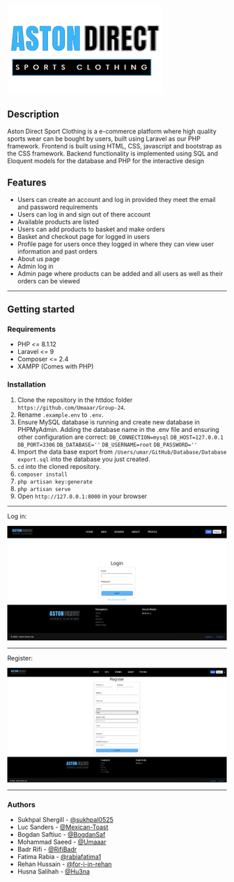 ![alt text](https://github.com/Umaaar/Group-24//blob//main/Website/public/aston_sport_clear.png?raw=true)


## Description 

Aston Direct Sport Clothing is a e-commerce platform where high quality sports wear can be bought by users, built using Laravel as our PHP framework. Frontend is built using HTML, CSS, javascript and bootstrap as the CSS framework. Backend functionality is implemented using SQL and Eloquent models for the database and PHP for the interactive design

## Features

- Users can create an account and log in provided they meet the email and password requirements
- Users can log in and sign out of there account
- Available products are listed
- Users can add products to basket and make orders
- Basket and checkout page for logged in users
- Profile page for users once they logged in where they can view user information and past orders
- About us page
- Admin log in
- Admin page where products can be added and all users as well as their orders can be viewed

---

## Getting started

### Requirements

- PHP <= 8.1.12
- Laravel <= 9
- Composer <= 2.4
- XAMPP (Comes with PHP)

### Installation

1. Clone the repository in the httdoc folder `https://github.com/Umaaar/Group-24`.
2. Rename `.example.env` to `.env`. 
3. Ensure MySQL database is running and create new database in PHPMyAdmin. Adding  the database name in the .env file and ensuring other configuration are correct: 
`DB_CONNECTION=mysql`
`DB_HOST=127.0.0.1`
`DB_PORT=3306`
`DB_DATABASE=''`
`DB_USERNAME=root`
`DB_PASSWORD=''`
4. Import the data base export from `/Users/umar/GitHub/Database/Database export.sql` into the database you just created.
5. `cd` into the cloned repository.
6. `composer install`
7. `php artisan key:generate`
8. `php artisan serve`
9. Open `http://127.0.0.1:8000` in your browser
    
---

Log in: 

![alt text](https://github.com/Umaaar/Group-24//blob//main/Website/public/log%20in.png?raw=true)

---

Register:

![alt text](https://github.com/Umaaar/Group-24//blob//main/Website/public/register.png?raw=true)

---

### Authors

-  Sukhpal Shergill - [@sukhpal0525](https://github.com/sukhpal0525)
- Luc Sanders - [@Mexican-Toast](https://github.com/Mexican-Toast)
- Bogdan Saftiuc - [@BogdanSaf](https://github.com/BogdanSaf)
- Mohammad Saeed - [@Umaaar](https://github.com/Umaaar)
- Badr Rifi - [@RifiBadr](https://github.com/RifiBadr)
- Fatima Rabia - [@rabiafatima1](https://github.com/rabiafatima1)
- Rehan Hussain - [@for-i-in-rehan](https://github.com/for-i-in-rehan)
- Husna Salihah - [@Hu3na](https://github.com/Hu3na)

